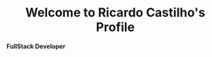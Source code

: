 <p align="center">
  <h1 align="center">Welcome to Ricardo Castilho</a>'s Profile</h1>
</p>

**FullStack Developer**

